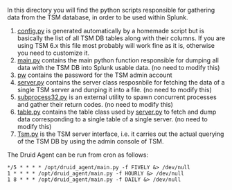 In this directory you will find the python scripts responsible for gathering data from the TSM database, in order to be used within Splunk.

1. [config.py](config.py) is generated automatically by a homemade script but is basically the list of all TSM DB tables along with their columns. If you are using TSM 6.x this file most probably will work fine as it is, otherwise you need to customize it.
2. [main.py](main.py) contains the main python function responsible for dumping all data with the TSM DB into Splunk usable data. (no need to modify this)
3. [pw](pw) contains the password for the TSM admin account
4. [server.py](server.py) contains the server class resposnbile for fetching the data of a single TSM server and dunping it into a file. (no need to modify this)
5. [subprocess32.py](subprocess32.py) is an external utility to spawn concurrent processes and gather their return codes. (no need to modify this)
6. [table.py](table.py) contains the table class used by [server.py](server.py) to fetch and dump data corresponding to a single table of a single server. (no need to modify this)
7. [Tsm.py](Tsm.py) is the TSM server interface, i.e. it carries out the actual querying of the TSM DB by using the admin console of TSM.

The Druid Agent can be run from cron as follows:

```
*/5 * * * * /opt/druid_agent/main.py -f FIVELY &> /dev/null
1 * * * * /opt/druid_agent/main.py -f HOURLY &> /dev/null
1 8 * * * /opt/druid_agent/main.py -f DAILY &> /dev/null
```
